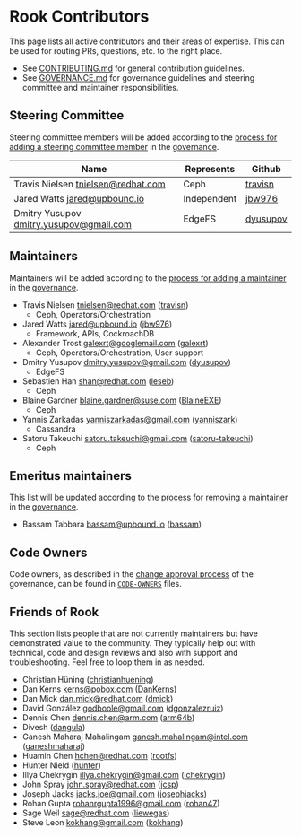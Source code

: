 # Rook Contributors

This page lists all active contributors and their areas of expertise. This can be used for routing PRs, questions, etc. to the right place.

* See [CONTRIBUTING.md](CONTRIBUTING.md) for general contribution guidelines.
* See [GOVERNANCE.md](GOVERNANCE.md) for governance guidelines and steering committee and maintainer responsibilities.

## Steering Committee

Steering committee members will be added according to the [process for adding a steering committee member](GOVERNANCE.md#becoming-a-steering-committee-member) in the [governance](GOVERNANCE.md).

| Name                                      | Represents  | Github                                  |
| ----------------------------------------- | ----------- | --------------------------------------- |
| Travis Nielsen <tnielsen@redhat.com>      | Ceph        | [travisn](https://github.com/travisn)   |
| Jared Watts <jared@upbound.io>            | Independent | [jbw976](https://github.com/jbw976)     |
| Dmitry Yusupov <dmitry.yusupov@gmail.com> | EdgeFS      | [dyusupov](https://github.com/dyusupov) |

## Maintainers

Maintainers will be added according to the [process for adding a maintainer](GOVERNANCE.md#becoming-a-maintainer) in the [governance](GOVERNANCE.md).

* Travis Nielsen <tnielsen@redhat.com> ([travisn](https://github.com/travisn))
  * Ceph, Operators/Orchestration
* Jared Watts <jared@upbound.io> ([jbw976](https://github.com/jbw976))
  * Framework, APIs, CockroachDB
* Alexander Trost <galexrt@googlemail.com> ([galexrt](https://github.com/galexrt))
  * Ceph, Operators/Orchestration, User support
* Dmitry Yusupov <dmitry.yusupov@gmail.com> ([dyusupov](https://github.com/dyusupov))
  * EdgeFS
* Sebastien Han <shan@redhat.com> ([leseb](https://github.com/leseb))
  * Ceph
* Blaine Gardner <blaine.gardner@suse.com> ([BlaineEXE](https://github.com/BlaineEXE))
  * Ceph
* Yannis Zarkadas <yanniszarkadas@gmail.com> ([yanniszark](https://github.com/yanniszark))
  * Cassandra
* Satoru Takeuchi <satoru.takeuchi@gmail.com> ([satoru-takeuchi](https://github.com/satoru-takeuchi))
  * Ceph

## Emeritus maintainers

This list will be updated according to the [process for removing a maintainer](GOVERNANCE.md#removing-a-maintainer) in the [governance](GOVERNANCE.md).

* Bassam Tabbara <bassam@upbound.io> ([bassam](https://github.com/bassam))

## Code Owners

Code owners, as described in the [change approval process](GOVERNANCE.md#change-approval) of the governance, can be found in [`CODE-OWNERS`](CODE-OWNERS) files.

## Friends of Rook

This section lists people that are not currently maintainers but have demonstrated value to the community.
They typically help out with technical, code and design reviews and also with support and troubleshooting.
Feel free to loop them in as needed.

* Christian Hüning ([christianhuening](https://github.com/christianhuening))
* Dan Kerns <kerns@pobox.com> ([DanKerns](https://github.com/DanKerns))
* Dan Mick <dan.mick@redhat.com> ([dmick](https://github.com/dmick))
* David González <godboole@gmail.com> ([dgonzalezruiz](https://github.com/dgonzalezruiz))
* Dennis Chen <dennis.chen@arm.com> ([arm64b](https://github.com/arm64b))
* Divesh ([dangula](https://github.com/dangula))
* Ganesh Maharaj Mahalingam <ganesh.mahalingam@intel.com> ([ganeshmaharaj](https://github.com/ganeshmaharaj))
* Huamin Chen <hchen@redhat.com> ([rootfs](https://github.com/rootfs))
* Hunter Nield ([hunter](https://github.com/hunter))
* Illya Chekrygin <illya.chekrygin@gmail.com> ([ichekrygin](https://github.com/ichekrygin))
* John Spray <john.spray@redhat.com> ([jcsp](https://github.com/jcsp))
* Joseph Jacks <jacks.joe@gmail.com> ([josephjacks](https://github.com/josephjacks))
* Rohan Gupta <rohanrgupta1996@gmail.com> ([rohan47](https://github.com/rohan47))
* Sage Weil <sage@redhat.com> ([liewegas](https://github.com/liewegas))
* Steve Leon <kokhang@gmail.com> ([kokhang](https://github.com/kokhang))
